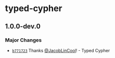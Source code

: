 # typed-cypher

## 1.0.0-dev.0

### Major Changes

-   [`b771723`](https://github.com/JacobLinCool/neo4j-ogm/commit/b77172395627e93a8a3a32b54b4e670c49eae421) Thanks [@JacobLinCool](https://github.com/JacobLinCool)! - Typed Cypher
